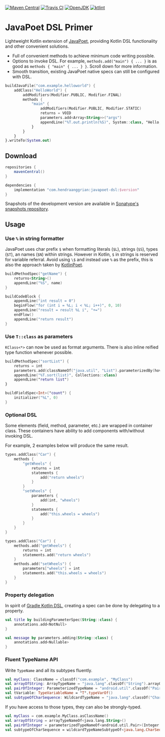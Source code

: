 [![Maven Central](https://img.shields.io/maven-central/v/com.hendraanggrian/javapoet-dsl)](https://search.maven.org/artifact/com.hendraanggrian/javapoet-dsl)
[![Travis CI](https://img.shields.io/travis/com/hendraanggrian/javapoet-dsl)](https://travis-ci.com/github/hendraanggrian/javapoet-dsl)
[![OpenJDK](https://img.shields.io/badge/JDK-1.8+-orange)](https://openjdk.java.net/projects/jdk8)
[![ktlint](https://img.shields.io/badge/code%20style-%E2%9D%A4-ff4081)](https://ktlint.github.io)

JavaPoet DSL Primer
===================

Lightweight Kotlin extension of [JavaPoet](https://github.com/square/javapoet),
providing Kotlin DSL functionality and other convenient solutions.

- Full of convenient methods to achieve minimum code writing possible.
- Options to invoke DSL. For example, `methods.add("main") { ... }` is as good as `methods { "main" { ... } }`. Scroll down for more information.
- Smooth transition, existing JavaPoet native specs can still be configured with DSL.

```kotlin
buildJavaFile("com.example.helloworld") {
    addClass("HelloWorld") {
        addModifiers(Modifier.PUBLIC, Modifier.FINAL)
        methods {
            "main" {
                addModifiers(Modifier.PUBLIC, Modifier.STATIC)
                returns = VOID
                parameters.add<Array<String>>("args")
                appendLine("%T.out.println(%S)", System::class, "Hello, JavaPoet!")
            }
        }
    }
}.writeTo(System.out)
```

Download
--------

```gradle
repositories {
    mavenCentral()
}

dependencies {
    implementation "com.hendraanggrian:javapoet-dsl:$version"
}
```

Snapshots of the development version are available in [Sonatype's snapshots repository](https://s01.oss.sonatype.org/content/repositories/snapshots).

Usage
-----

### Use `%` in string formatter

JavaPoet uses char prefix `$` when formatting literals (`$L`), strings (`$S`), types (`$T`), an names (`$N`) within strings.
However in Kotlin, `$` in strings is reserved for variable referral. Avoid using `\$` and instead use `%` as the prefix, this is also the approach taken by [KotlinPoet](https://github.com/square/kotlinpoet).

```kotlin
buildMethodSpec("getName") {
    returns<String>()
    appendLine("%S", name)
}

buildCodeBlock {
    appendLine("int result = 0")
    beginFlow("for (int i = %L; i < %L; i++)", 0, 10)
    appendLine("result = result %L i", "+=")
    endFlow()
    appendLine("return result")
}
```

### Use `T::class` as parameters

`KClass<*>` can now be used as format arguments. There is also inline reified type function whenever possible.

```kotlin
buildMethodSpec("sortList") {
    returns = int
    parameters.add(classNameOf("java.util", "List").parameterizedBy(hoverboard), "list")
    appendLine("%T.sort(list)", Collections::class)
    appendLine("return list")
}

buildFieldSpec<Int>("count") {
    initializer("%L", 0)
}
```

### Optional DSL

Some elements (field, method, parameter, etc.) are wrapped in container class. These containers have ability to add components with/without invoking DSL.

For example, 2 examples below will produce the same result.

```kotlin
types.addClass("Car") {
    methods {
        "getWheels" {
            returns = int
            statements {
                add("return wheels")
            }
        }
        "setWheels" {
            parameters {
                add(int, "wheels")
            }
            statements {
                add("this.wheels = wheels")
            }
        }
    }
}

types.addClass("Car") {
    methods.add("getWheels") {
        returns = int
        statements.add("return wheels")
    }
    methods.add("setWheels") {
        parameters["wheels"] = int
        statements.add("this.wheels = wheels")
    }
}
```

### Property delegation

In spirit of [Gradle Kotlin DSL](https://docs.gradle.org/current/userguide/kotlin_dsl.html#using_kotlin_delegated_properties), creating a spec can be done by delegating to a property.

```kotlin
val title by buildingParameterSpec(String::class) {
    annotations.add<NotNull>
}

val message by parameters.adding(String::class) {
    annotations.add<Nullable>
}
```

### Fluent TypeName API

Write `TypeName` and all its subtypes fluently.

```kotlin
val myClass: ClassName = classOf("com.example", "MyClass")
val arrayOfString: ArrayTypeName = "java.lang".classOf("String").arrayOf()
val pairOfInteger: ParameterizedTypeName = "android.util".classOf("Pair").parameterizedBy(Integer::class, Integer::class)
val tVariable: TypeVariableName = "T".typeVarOf()
val subtypeOfCharSequence: WildcardTypeName = "java.lang".classOf("CharSequence").subtypeOf()
```

If you have access to those types, they can also be strongly-typed.

```kotlin
val myClass = com.example.MyClass.asClassName()
val arrayOfString = arrayTypeNameOf<java.lang.String>()
val pairOfInteger = parameterizedTypeNameOf<android.util.Pair>(Integer::class, Integer::class)
val subtypeOfCharSequence = wildcardTypeNameSubtypeOf<java.lang.CharSequence>()
```

